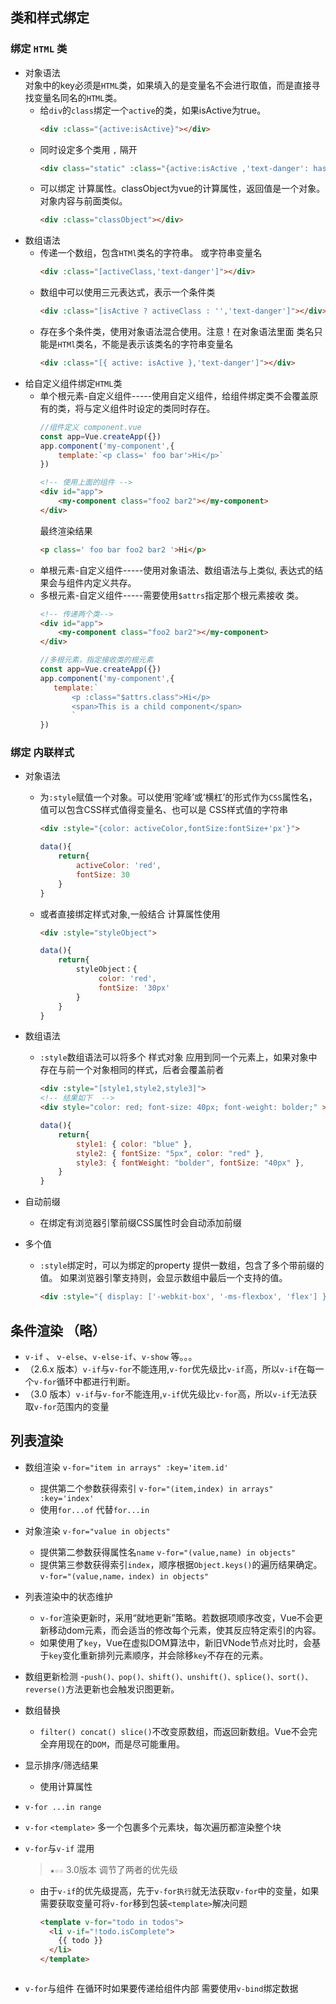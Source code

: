 
## 类和样式绑定
### 绑定 `HTML` 类

- 对象语法  
    对象中的key必须是`HTML`类，如果填入的是变量名不会进行取值，而是直接寻找变量名同名的`HTML`类。
    - 给`div`的`class`绑定一个`active`的类，如果isActive为true。
        ```html
        <div :class="{active:isActive}"></div>
        ```
    - 同时设定多个类用 `,` 隔开
        ```html
        <div class="static" :class="{active:isActive ,'text-danger': hasError }"></div>
        ```
    - 可以绑定 计算属性。classObject为vue的计算属性，返回值是一个对象。对象内容与前面类似。
        ```html
        <div :class="classObject"></div>
        ```
- 数组语法  
    - 传递一个数组，包含`HTMl`类名的字符串。 或字符串变量名
        ```html
        <div :class="[activeClass,'text-danger']"></div>
        ```
    - 数组中可以使用三元表达式，表示一个条件类
        ```html
        <div :class="[isActive ? activeClass : '','text-danger']"></div>
        ```
    - 存在多个条件类，使用对象语法混合使用。注意！在对象语法里面 类名只能是`HTMl`类名，不能是表示该类名的字符串变量名
        ```html
        <div :class="[{ active: isActive },'text-danger']"></div>
        ```
- 给自定义组件绑定`HTML`类  
    - 单个根元素-自定义组件-----使用自定义组件，给组件绑定类不会覆盖原有的类，将与定义组件时设定的类同时存在。 
        ``` js
        //组件定义 component.vue
        const app=Vue.createApp({})
        app.component('my-component',{
            template:`<p class=' foo bar'>Hi</p>`
        })
        ```
        ```html
        <!-- 使用上面的组件 -->
        <div id="app">
            <my-component class="foo2 bar2"></my-component>
        </div>
        ```
        最终渲染结果
        ```html
        <p class=' foo bar foo2 bar2 '>Hi</p>      
        ```
    - 单根元素-自定义组件-----使用对象语法、数组语法与上类似, 表达式的结果会与组件内定义共存。
    - 多根元素-自定义组件-----需要使用`$attrs`指定那个根元素接收 类。
        ```html
        <!-- 传递两个类-->
        <div id="app">
            <my-component class="foo2 bar2"></my-component>
        </div>
        ```
         ``` js
        //多根元素，指定接收类的根元素
        const app=Vue.createApp({})
        app.component('my-component',{
            template:`
                <p :class="$attrs.class">Hi</p>
                <span>This is a child component</span>
                `
        })
        ```
### 绑定 内联样式
- 对象语法  
    - 为`:style`赋值一个对象。可以使用‘驼峰’或‘横杠’的形式作为`CSS`属性名， 值可以包含CSS样式值得变量名、也可以是 CSS样式值的字符串  

        ```html
        <div :style="{color: activeColor,fontSize:fontSize+'px'}">
        ```
        ```js
        data(){
            return{
                activeColor: 'red',
                fontSize: 30
            }
        }
        ```  
    - 或者直接绑定样式对象,一般结合 计算属性使用  

        ```html
        <div :style="styleObject">
        ```
        ```js
        data(){
            return{
                styleObject：{
                     color: 'red',
                     fontSize: '30px'
                }
            }
        }
        ```  

- 数组语法  
    - `:style`数组语法可以将多个 样式对象 应用到同一个元素上，如果对象中存在与前一个对象相同的样式，后者会覆盖前者

        ```html
        <div :style="[style1,style2,style3]">
        <!-- 结果如下  -->
        <div style="color: red; font-size: 40px; font-weight: bolder;" >
        ```
        ```js
        data(){
            return{
                style1: { color: "blue" },
                style2: { fontSize: "5px", color: "red" },
                style3: { fontWeight: "bolder", fontSize: "40px" },
            }
        }
        ```  

- 自动前缀   
    - 在绑定有浏览器引擎前缀CSS属性时会自动添加前缀

- 多个值  
    - `:style`绑定时，可以为绑定的property 提供一数组，包含了多个带前缀的值。 如果浏览器引擎支持则，会显示数组中最后一个支持的值。
        ```html
        <div :style="{ display: ['-webkit-box', '-ms-flexbox', 'flex'] }">
        ```

## 条件渲染 （略）
- `v-if` 、 `v-else`、`v-else-if`、`v-show` 等。。。
- （2.6.x 版本）`v-if`与`v-for`不能连用,`v-for`优先级比`v-if`高，所以`v-if`在每一个`v-for`循环中都进行判断。   
- （3.0 版本）`v-if`与`v-for`不能连用,`v-if`优先级比`v-for`高，所以`v-if`无法获取`v-for`范围内的变量

## 列表渲染 
- 数组渲染 `v-for="item in arrays" :key='item.id'`
    - 提供第二个参数获得索引 `v-for="(item,index) in arrays" :key='index'`
    - 使用`for...of` 代替`for...in`
- 对象渲染 `v-for="value in objects" `
    - 提供第二参数获得属性名`name`  `v-for="(value,name) in objects"`
    - 提供第三参数获得索引`index`，顺序根据`Object.keys()`的遍历结果确定。 `v-for="(value,name，index) in objects"`
- 列表渲染中的状态维护
    - `v-for`渲染更新时，采用“就地更新”策略。若数据项顺序改变，Vue不会更新移动dom元素，而会适当的修改每个元素，使其反应特定索引的内容。  
    - 如果使用了`key`，Vue在虚拟DOM算法中，新旧VNode节点对比时，会基于`key`变化重新排列元素顺序，并会除移`key`不存在的元素。
- 数组更新检测
    -`push()、pop()、shift()、unshift()、splice()、sort()、reverse()`方法更新也会触发识图更新。
- 数组替换
    - `filter() concat() slice()`不改变原数组，而返回新数组。Vue不会完全弃用现在的`DOM`，而是尽可能重用。
- 显示排序/筛选结果
    - 使用计算属性
- `v-for ...in range` 
- `v-for` `<template>`  多一个包裹多个元素块，每次遍历都渲染整个块

- `v-for`与`v-if` 混用
    > `★☆☆`  3.0版本 调节了两者的优先级
    - 由于`v-if`的优先级提高，先于`v-for执行`就无法获取`v-for`中的变量，如果需要获取变量可将`v-for`移到包装`<template>`解决问题
        ```html
        <template v-for="todo in todos">
          <li v-if="!todo.isComplete">
            {{ todo }}
          </li>
        </template>
     ```
- `v-for`与组件   在循环时如果要传递给组件内部 需要使用`v-bind`绑定数据  



